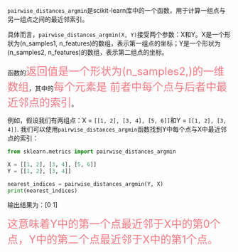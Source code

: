 `pairwise_distances_argmin`是scikit-learn库中的一个函数，用于计算一组点与另一组点之间的最近邻索引。

具体而言，`pairwise_distances_argmin(X, Y)`接受两个参数：X和Y。X是一个形状为(n_samples1, n_features)的数组，表示第一组点的坐标；Y是一个形状为(n_samples2, n_features)的数组，表示第二组点的坐标。

函数的<font  color="#f47983"  size="5">返回值是一个形状为(n_samples2,)的一维数组</font>，其中的<font  color="#f47983"  size="5">每个元素是 前者中每个点与后者中最近邻点的索引</font>。

例如，假设我们有两组点：X = `[[1, 2], [3, 4], [5, 6]]`和Y = `[[1, 2], [3, 4]]`. 我们可以使用`pairwise_distances_argmin`函数找到Y中每个点与X中最近邻点的索引：

```python
from sklearn.metrics import pairwise_distances_argmin

X = [[1, 2], [3, 4], [5, 6]]
Y = [[1, 2], [3, 4]]

nearest_indices = pairwise_distances_argmin(Y, X)
print(nearest_indices)
```

输出结果为：[0 1]

<font  color="#f47983"  size="5">这意味着Y中的第一个点最近邻于X中的第0个点，Y中的第二个点最近邻于X中的第1个点。</font>